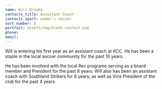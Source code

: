 ```yaml
---
name: Will Brooks
contacts_title: Assistant Coach
contacts_sport: women's soccer
sort_number: 5
portrait: assets/img/blank-contact.svg
phone:
email:
---
```

Will is entering his first year as an assistant coach at KCC. He has been a staple in the local soccer community for the past 10 years.

He has been involved with the local Rec programs serving as a board member and President for the past 8 years. Will also has been an assistant coach with Southland Strikers for 6 years, as well as Vice President of the club for the past 4 years.